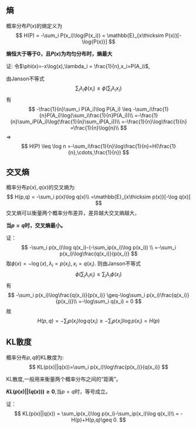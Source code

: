
## 熵
概率分布$P(x)$的熵定义为
$$
H(P) = -\sum_i P(x_i)\log(P(x_i)) = \mathbb{E}_{x\thicksim P(x)}[-\log{P(x)}]
$$

**熵恒大于等于0，且$P(x)$为均匀分布时，熵最大**

证:
令$\phi(x)=-x\log(x),\lambda_i = \frac{1}{n},x_i=P(A_i)$,


由Janson不等式
$$
\sum_i\lambda_i \phi(x_i)\leq \phi(\sum_i\lambda_i x_i)
$$
有
$$
-\frac{1}{n}\sum_i P(A_i)\log P(A_i) \leq -\sum_i\frac{1}{n}P(A_i)\log(\sum_i\frac{1}{n}P(A_i))\\
=-\frac{1}{n}\sum_iP(A_i)\log(\frac{1}{n}\sum_iP(A_i))\\
=-\frac{1}{n}\log\frac{1}{n}
=\frac{1}{n}\log{n}\\
$$
$\Rightarrow$
$$
H(P) \leq \log n =-\sum_i\frac{1}{n}\log\frac{1}{n}=H(\frac{1}{n},\cdots,\frac{1}{n})
$$


## 交叉熵
概率分布$p(x),q(x)$的交叉熵为:
$$
H(p,q) = -\sum_i p(x)\log q(x)\\
=\mathbb{E}_{x\thicksim p(x)}[-\log q(x)]
$$
交叉熵可以衡量两个概率分布差异，差异越大交叉熵越大，

**当$p=q$时，交叉熵最小。**


证：
$$
-\sum_i p(x_i)\log q(x_i)-(-\sum_ip(x_i)\log p(x_i)) \\
=-\sum_i p(x_i)\log\frac{q(x_i)}{p(x_i)}
$$
取$\phi(x)=-\log(x),\lambda_i=p(x_i),x_i=q(x_i)$.
则由Janson不等式
$$
\phi(\sum_i\lambda_i x_i)\leq\sum_i\lambda_i \phi(x_i)
$$
有
$$
-\sum_i p(x_i)\log\frac{q(x_i)}{p(x_i)} \geq-\log\sum_i p(x_i)\frac{q(x_i)}{p(x_i)}\\
        =-\log\sum_i q(x_i) = 0
$$
故
$$
H(p,q) = -\sum_ip(x_i)\log q(x_i) \geq -\sum_i p(x_i)\log p(x_i)=H(p)
$$

## KL散度

概率分布$p,q$的KL散度为:
$$
KL(p(x)||q(x))=\sum_i p(x_i)\log\frac{p(x_i)}{q(x_i)}
$$

KL散度,一般用来衡量两个概率分布之间的“距离”。

**$KL(p(x)||(q(x)))\geq 0$**,当$p=q$时，等号成立。

证：
$$
KL(p(x)||q(x)) = \sum_ip(x_i)\log p(x_i)-\sum_ip(x_i)\log q(x_i)\\
                 = -H(p)+H(p,q)\geq 0.
$$

